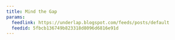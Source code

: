```yaml
---
title: Mind the Gap
params:
  feedlink: https://underlap.blogspot.com/feeds/posts/default
  feedid: 5fbcb136749b823318d8096d6816e91d
---
```

